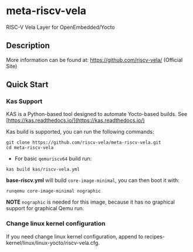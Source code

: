 # meta-riscv-vela

RISC-V Vela Layer for OpenEmbedded/Yocto

## Description

More information can be found at: <https://github.com/riscv-vela/> (Official Site)

## Quick Start

### Kas Support

KAS is a Python-based tool designed to automate Yocto-based builds.
See [https://kas.readthedocs.io/](https://kas.readthedocs.io/)

Kas build is supported, you can run the following commands:

```text
git clone https://github.com/riscv-vela/meta-riscv-vela.git
cd meta-riscv-vela
```

* For basic `qemuriscv64` build run:

```text
kas build kas/riscv-vela.yml
```

**base-riscv.yml** will build `core-image-minimal`, you can then boot it with:

```text
runqemu core-image-minimal nographic
```

**NOTE** `nographic` is needed for this image, because it has no graphical support for graphical Qemu run.

### Change linux kernel configuration

If you need change linux kernel configuration, append to recipes-kernel/linux/linux-yocto/riscv-vela.cfg.
